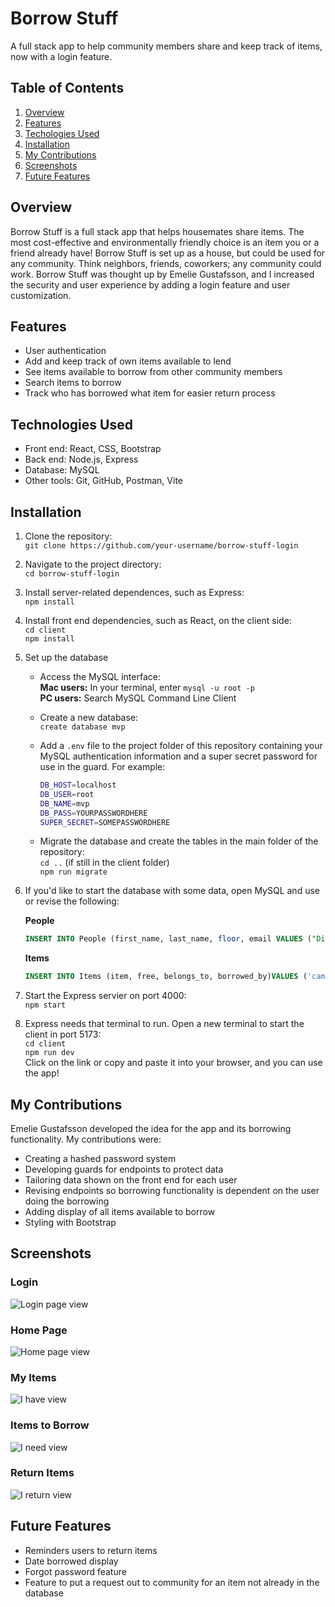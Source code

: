 # Borrow Stuff
A full stack app to help community members share and keep track of items, now with a login feature. 

## Table of Contents

1. [Overview](#overview)
2. [Features](#features)
3. [Techologies Used](#technologies-used)
4. [Installation](#installation)
5. [My Contributions](#my-contributions)
6. [Screenshots](#screenshots)
7. [Future Features](#future-features)

## Overview
Borrow Stuff is a full stack app that helps housemates share items. The most cost-effective and environmentally friendly choice is an item you or a friend already have! Borrow Stuff is set up as a house, but could be used for any community. Think neighbors, friends, coworkers; any community could work. Borrow Stuff was thought up by Emelie Gustafsson, and I increased the security and user experience by adding a login feature and user customization.

## Features
- User authentication
- Add and keep track of own items available to lend
- See items available to borrow from other community members
- Search items to borrow
- Track who has borrowed what item for easier return process

## Technologies Used
- Front end: React, CSS, Bootstrap
- Back end: Node.js, Express
- Database: MySQL
- Other tools: Git, GitHub, Postman, Vite

## Installation
1. Clone the repository:  
  `git clone https://github.com/your-username/borrow-stuff-login`

2. Navigate to the project directory:  
  `cd borrow-stuff-login`

3. Install server-related dependences, such as Express:  
  `npm install`

4. Install front end dependencies, such as React, on the client side:  
  `cd client`  
  `npm install`

5. Set up the database
    - Access the MySQL interface:  
    **Mac users:** In your terminal, enter `mysql -u root -p`  
    **PC users:** Search MySQL Command Line Client

    - Create a new database:  
    `create database mvp`
  
    - Add a `.env` file to the project folder of this repository containing your MySQL authentication information and a super secret password for use in the guard. For example:  
      ```bash
      DB_HOST=localhost
      DB_USER=root
      DB_NAME=mvp
      DB_PASS=YOURPASSWORDHERE
      SUPER_SECRET=SOMEPASSWORDHERE
      ```
    - Migrate the database and create the tables in the main folder of the repository:  
    `cd ..` (if still in the client folder)  
    `npm run migrate`

6. If you'd like to start the database with some data, open MySQL and use or revise the following:

    **People**  
    ```sql
    INSERT INTO People (first_name, last_name, floor, email VALUES ("Diana", "Prince", 3, "diana.prince@mvp.com"), ("Kara", "Zor-El", 2, "kara.zor-el@mvp.com"), ("Jean", "Grey",7, "jean.grey@mvp.com"), ("Barbara", "Gordon", 8, "barbara.gordon@mvp.com"), ("Pamela", "Isley", 4, "pamela.isley@mvp.com");
    ```
    
    **Items**
    ```sql
    INSERT INTO Items (item, free, belongs_to, borrowed_by)VALUES ('camera', true, 1, NULL), ('laptop', true, 2, NULL), ('microphone', true, 3, NULL), ('tripod', true, 4, NULL), ('tablet', true, 5, NULL), ('headphones', true, 1, NULL), ('projector', true, 2, NULL), ('smartphone', false, 3, 1), ('speaker', false, 4, 2),('monitor', true, 5, NULL), ('keyboard', true, 1, NULL);
    ```

7. Start the Express servier on port 4000:  
`npm start`

8. Express needs that terminal to run. Open a new terminal to start the client in port 5173:  
  `cd client`  
  `npm run dev`  
  Click on the link or copy and paste it into your browser, and you can use the app!

## My Contributions
Emelie Gustafsson developed the idea for the app and its borrowing functionality. My contributions were:
- Creating a hashed password system
- Developing guards for endpoints to protect data
- Tailoring data shown on the front end for each user
- Revising endpoints so borrowing functionality is dependent on the user doing the borrowing
- Adding display of all items available to borrow
- Styling with Bootstrap

## Screenshots
### Login
![Login page view](/readmeassets/Login-Page.png "Login")
### Home Page
![Home page view](/readmeassets/Home-Page.png "Home Page")
### My Items
![I have view](/readmeassets/I-Have.png "I have")
### Items to Borrow
![I need view](/readmeassets/I-Need.png "I need")
### Return Items
![I return view](/readmeassets/I-Return.png "I return")

## Future Features
- Reminders users to return items
- Date borrowed display
- Forgot password feature
- Feature to put a request out to community for an item not already in the database